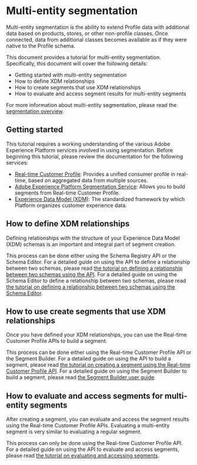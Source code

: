 # Multi-entity segmentation

Multi-entity segmentation is the ability to extend Profile data with additional data based on products, stores, or other non-profile classes. Once connected, data from additional classes becomes available as if they were native to the Profile schema.

This document provides a tutorial for multi-entity segmentation. Specifically, this document will cover the following details:

- Getting started with multi-entity segmentation
- How to define XDM relationships
- How to create segments that use XDM relationships
- How to evaluate and access segment results for multi-entity segments

For more information about multi-entity segmentation, please read the [segmentation overview][segmentation-overview].

## Getting started

This tutorial requires a working understanding of the various Adobe Experience Platform services involved in using segmentation. Before beginning this tutorial, please review the documentation for the following services:

- [Real-time Customer Profile][rtcp]: Provides a unified consumer profile in real-time, based on aggregated data from multiple sources.
- [Adobe Experience Platform Segmentation Service][seg-service]: Allows you to build segments from Real-time Customer Profile.
- [Experience Data Model (XDM)][xdm]: The standardized framework by which Platform organizes customer experience data.

## How to define XDM relationships

Defining relationships with the structure of your Experience Data Model (XDM) schemas is an important and integral part of segment creation. 

This process can be done either using the Schema Registry API or the Schema Editor. For a detailed guide on using the API to define a relationship between two schemas, please read [the tutorial on defining a relationship between two schemas using the API][relationship-api]. For a detailed guide on using the Schema Editor to define a relationship between two schemas, please read [the tutorial on defining a relationship between two schemas using the Schema Editor][relationship-ui].

## How to use create segments that use XDM relationships

Once you have defined your XDM relationships, you can use the Real-time Customer Profile APIs to build a segment.

This process can be done either using the Real-time Customer Profile API or the Segment Builder. For a detailed guide on using the API to build a segment, please read [the tutorial on creating a segment using the Real-time Customer Profile API][segment-api]. For a detailed guide on using the Segment Builder to build a segment, please read [the Segment Builder user guide][segment-ui].

## How to evaluate and access segments for multi-entity segments

After creating a segment, you can evaluate and access the segment results using the Real-time Customer Profile APIs. Evaluating a multi-entity segment is very similar to evaluating a regular segment.

This process can only be done using the Real-time Customer Profile API. For a detailed guide on using the API to evaluate and access segments, please read [the tutorial on evaluating and accessing segments][access-segment-api].

[rtcp]: ../../technical_overview/unified_profile_architectural_overview/unified_profile_architectural_overview.md

[seg-service]: ../../../../../end-user/markdown/segmentation_overview/segmentation.md

[xdm]: ../../technical_overview/schema_registry/xdm_system/xdm_system_in_experience_platform.md

[segmentation-overview]: ../../../../../end-user/markdown/segmentation_overview/segmentation.md#advanced-segmentation-features

[get-schema-id]: ../schema_registry_api_tutorial/relationship_descriptor_tutorial.md#define-a-source-and-destination-schema

[add-field-to-schema]: ../schema_registry_api_tutorial/relationship_descriptor_tutorial.md#create-a-new-mixin

[relationship-api]: ../schema_registry_api_tutorial/relationship_descriptor_tutorial.md
[relationship-ui]: ../schema_editor_tutorial/schema-relationship-ui-tutorial.md

[segment-api]: ../creating_a_segment_tutorial/creating_a_segment_tutorial.md
[segment-ui]: ../../../../../end-user/markdown/segmentation_overview/segment-builder-guide.md

[access-segment-api]: ./evaluate_segment.md